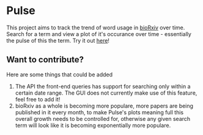 # Pulse
This project aims to track the trend of word usage in [bioRxiv](https://www.biorxiv.org/) over time.
Search for a term and view a plot of it's occurance over time - essentially the pulse of this the term. Try it out [here](https://msbradshaw.github.io/Pulse/)!

## Want to contribute?
Here are some things that could be added
1. The API the front-end queries has support for searching only within a certain date range. The GUI does not currently make use of this feature, feel free to add it!
2. bioRxiv as a whole is becoming more populare, more papers are being published in it every month, to make Pulse's plots meaning full this overall growth needs to be controlled for, otherwise any given search term will look like it is becoming exponentially more populare.

